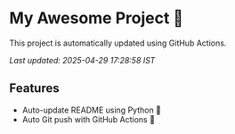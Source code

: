 # My Awesome Project 🚀

This project is automatically updated using GitHub Actions.

_Last updated: 2025-04-29 17:28:58 IST_

## Features
- Auto-update README using Python 🐍
- Auto Git push with GitHub Actions 🤖
